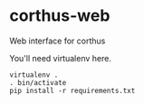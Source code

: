 corthus-web
===========

Web interface for corthus

You'll need virtualenv here.

    virtualenv .
    . bin/activate
    pip install -r requirements.txt
